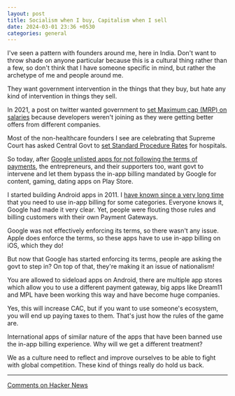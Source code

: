 ```yaml
---
layout: post
title: Socialism when I buy, Capitalism when I sell
date: 2024-03-01 23:36 +0530
categories: general
---
```


I've seen a pattern with founders around me, here in India. Don't want to throw shade on anyone particular because this is a cultural thing rather than a few, so don't think that I have someone specific in mind, but rather the archetype of me and people around me.

They want government intervention in the things that they buy, but hate any kind of intervention in things they sell.

In 2021, a post on twitter wanted government to [set Maximum cap (MRP) on salaries](https://twitter.com/shobhitic/status/1413541904818610183) because developers weren't joining as they were getting better offers from different companies.

Most of the non-healthcare founders I see are celebrating that Supreme Court has asked Central Govt to [set Standard Procedure Rates](https://twitter.com/sonalbhutra/status/1763399134797607050) for hospitals.

So today, after [Google unlisted apps for not following the terms of payments](https://techcrunch.com/2024/02/29/google-calls-out-10-indian-companies-for-evading-play-store-fees-warns-of-app-removal/), the entrepreneurs, and their supporters too, want govt to intervene and let them bypass the in-app billing mandated by Google for content, gaming, dating apps on Play Store.

I started building Android apps in 2011. I [have known since a very long time](https://twitter.com/shobhitic/status/1763553237419082079) that you need to use in-app billing for some categories. Everyone knows it, Google had made it very clear. Yet, people were flouting those rules and billing customers with their own Payment Gateways. 

Google was not effectively enforcing its terms, so there wasn't any issue. Apple does enforce the terms, so these apps have to use in-app billing on iOS, which they do!

But now that Google has started enforcing its terms, people are asking the govt to step in? On top of that, they're making it an issue of nationalism!

You are allowed to sideload apps on Android, there are multiple app stores which allow you to use a different payment gateway, big apps like Dream11 and MPL have been working this way and have become huge companies.

Yes, this will increase CAC, but if you want to use someone's ecosystem, you will end up paying taxes to them. That's just how the rules of the game are.

International apps of similar nature of the apps that have been banned use the in-app billing experience. Why will we get a different treatment?

We as a culture need to reflect and improve ourselves to be able to fight with global competition. These kind of things really do hold us back.

---

[Comments on Hacker News](https://news.ycombinator.com/item?id=39565998)